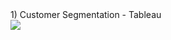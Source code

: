 <html>
  <body>
1) Customer Segmentation - Tableau  
  <div class='tableauPlaceholder' id='viz1587495466867' style='position: relative'><noscript>
    <a href='https:&#47;&#47;public.tableau.com&#47;profile&#47;verne.ongteco#!&#47;vizhome&#47;CustomerSegmentation_15873626098920&#47;Story1'>
      <img alt=' ' src='https:&#47;&#47;public.tableau.com&#47;static&#47;images&#47;Cu&#47;CustomerSegmentation_15873626098920&#47;Story1&#47;1_rss.png' style='border: none' /></a>
    </noscript><object class='tableauViz'  style='display:none;'><param name='host_url' value='https%3A%2F%2Fpublic.tableau.com%2F' /> 
    <param name='embed_code_version' value='3' /> <param name='site_root' value='' /><param name='name' value='CustomerSegmentation_15873626098920&#47;Story1' /><param name='tabs' value='no' /><param name='toolbar' value='yes' /><param name='static_image' value='https:&#47;&#47;public.tableau.com&#47;static&#47;images&#47;Cu&#47;CustomerSegmentation_15873626098920&#47;Story1&#47;1.png' /> <param name='animate_transition' value='yes' /><param name='display_static_image' value='yes' /><param name='display_spinner' value='yes' /><param name='display_overlay' value='yes' /><param name='display_count' value='yes' /></object>
    </div>                
  </body>
 </html>
